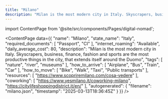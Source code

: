 ```yaml
---
title: "Milano"
description: "Milan is the most modern city in Italy. Skyscrapers, business, finance, fashion and sports are the most productive things in the city, that extends itself around the Duomo"
---
```

import ContentPage from '@site/src/components/Pages/digital-nomad';

<ContentPage
    data={{
  "name": "Milano",
  "state_name": "Italy",
  "required_documents": [
    "Passport",
    "CI"
  ],
  "internet_roaming": "Available",
  "daily_average_cost": 80,
  "description": "Milan is the most modern city in Italy. Skyscrapers, business, finance, fashion and sports are the most productive things in the city, that extends itself around the Duomo",
  "tags": [
    "nature",
    "river",
    "museums"
  ],
  "how_to_arrive": [
    "Airplane",
    "Bus",
    "Train",
    "Car"
  ],
  "how_to_move": [
    "Bike",
    "Walk",
    "Taxi",
    "Public transports"
  ],
  "resources": [
    "https://www.scopriremilano.com/cosa-vedere"
  ],
  "coworking": [
    "https://www.yesmilano.it/coworking-milano",
    "https://citylifeshoppingdistrict.it/en/"
  ],
  "autogenerated": {
    "filename": "milano.json",
    "timestamp": "2025-03-13T18:36:45Z"
  }
}}
/>
